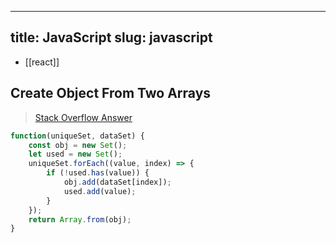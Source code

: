 
---
title: JavaScript
slug: javascript
---

- [[react]]

## Create Object From Two Arrays

> [Stack Overflow Answer](https://stackoverflow.com/a/39128144)

```js
function(uniqueSet, dataSet) {
	const obj = new Set();
	let used = new Set();
	uniqueSet.forEach((value, index) => {
		if (!used.has(value)) {
			obj.add(dataSet[index]);
			used.add(value);
		}
	});
	return Array.from(obj);
}
```
